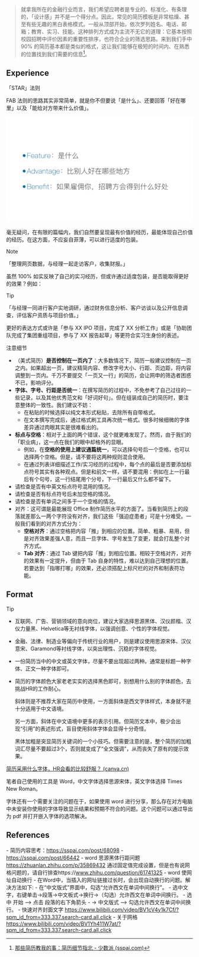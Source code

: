 > 就拿我所在的金融行业而言，我们希望应聘者是专业的、标准化、有条理的，「设计感」并不是一个得分点。因此，常见的简历模板是非常枯燥、甚至有些无趣的黑白表格模式。一般从顶部开始，依次罗列姓名、电话、邮箱；教育、实习、技能。这种排列方式成为主流不无它的道理：它基本按照校园招聘中评价因素的重要性排序，也符合企业的筛选思路。来到我们手中 90% 的简历基本都是类似的格式，这让我们能够在极短的时间内、在熟悉的位置找到我们需要的信息[^1]。
>



## Experience

「STAR」法则

FAB 法则的思路其实非常简单，就是你不但要说「是什么」、还要回答「好在哪里」以及「能给对方带来什么价值」。

![img](https://raw.githubusercontent.com/Anxiu0101/PicgoImg/master/64348c8ca3ef17f487e00f09da46632b%7Etplv-t2oaga2asx-jj-mark%3A1512%3A0%3A0%3A0%3Aq75.awebp)

毫无疑问，在有限的篇幅内，我们自然要呈现最有价值的经历，最能体现自己价值的经历。在这方面，不应妄自菲薄，可以进行适度的包装。

> [!note]
>
> 「整理网页数据，与经理一起走访客户，收集财报。」

虽然 100% 如实反映了自己的实习经历，但或许通过适度包装，是否能取得更好的效果？例如：

> [!tip]
>
> 「与经理一同进行客户实地调研，通过财务信息分析、客户访谈以及公开信息调查，评估客户资质与项目价值。」

更好的表达方式或许是「参与 XX IPO 项目，完成了 XX 分析工作」或是「协助团队完成了集团重组项目，参与了 XX 报告起草」等更符合实习生身份的表述。

注意细节

- （美式简历）**是否控制在一页内了**：大多数情况下，简历一般建议控制在一页之内。如果超出一页，建议精简内容、修改字号大小、行距、页边距，将内容调整到一页内。千万不要提交「一页又一行」的简历，会让网申的筛选者困惑不已，影响评分。
- **字体、字号、行距是否统一**：在撰写简历的过程中，不免参考了自己过往的一些记录，以及其他优秀范文和「好词好句」。但在组装成自己的简历时，要注意整体的一致性。我们建议不妨：
  - 在粘贴的时候选择以纯文本形式粘贴，去除所有自带格式。
  - 在文本撰写完成后，通过格式刷工具再次统一格式。很多时候细微的字体差异通过肉眼其实是很难看出的。
- **标点与空格**：相对于上面的两个错误，这个就更难发现了。然而，由于我们的「职业病」，这一点在我们的眼中却格外的显眼。
  - 例如，在**空格的使用上建议通篇统一**，可以选择句号后一个空格，也可以选择两个空格。但是，请不要将这两种规则混合使用。
  - 在通过列表详细描述工作/实习经历的过程中，每个点的最后是否要添加标点符号其实有各种观点。但是和前文一样，请不要混用：例如在上一行最后有个句号，这一行结尾用个分号，下一行最后又什么都不留下。
- 请检查是否有中英文标点符号混用的情况。
- 请检查是否有标点符号后未加空格的情况。
- 请检查是否有单词之间多于一个空格的情况。
- 对齐：这可谓是最能展现 Office 制作简历水平的方面了。当看到简历上的段落就差那么一两个字符没有对齐，我们这些「强迫症患者」可是十分难受。一般我们看到的对齐方式分为：
  - **空格对齐**：通过空格把内容「推」到相应的位置。简单、粗暴、易用，但是对齐效果差强人意，而且一旦字体、字号发生了变更，就会打乱整个对齐方式。
  - **Tab 对齐**：通过 Tab 键把内容「推」到相应位置。相较于空格对齐，对齐的效果有一定提升，但由于 Tab 自身的特性，难以达到自己理想的位置。若要达到「指哪打哪」的效果，还必须搭配上标尺栏的对齐和制表符功能。

## Format

> [!tip] 
>
> - 互联网、广告、营销领域的意向岗位，建议大家选择思源黑体、汉仪颜楷、汉仪力量黑、Helvetica等无衬线字体，以强调创意、个性的字体视觉。
>
> - 金融、法律、制造业等偏向于传统行业的用户，则是建议使用思源宋体、汉仪意宋、Garamond等衬线字体，以突出理性、沉稳的字体视觉。
>
> - 一份简历当中的中文或英文字体，尽量不要出现超过两种。通常是标题一种字体、正文一种字体即可。
>
> - 简历的字体颜色大家老老实实的选择黑色即可，别想用什么别的字体颜色，去挑战HR的工作耐心。
>
>   斜体则是不推荐大家在简历中使用，一方面斜体是西文字体样式，本身就不是十分适用于中文语境。
>
>   另一方面，斜体在中文语境中更多的表示引用。但简历文本中，极少会出现“引用”的表述形式，盲目使用斜体字体会显得十分奇怪。
>
>   黑体加粗是突显简历关键词的一个小技巧。但需要注意的是，整个简历的加粗词汇尽量不要超过3个，否则就变成了“全文强调”，从而丧失了原有的提示效果。
>
> [简历采用什么字体，HR会看的比较舒服？ (canva.cn)](https://www.canva.cn/learn/what-font-should-i-use-for-my-resume/)

笔者自己使用的工具是 Word，中文字体选择思源宋体，英文字体选择 Times New Roman。

字体还有一个需要关注的问题在于，如果使用 word 进行分享，那么存在对方电脑中未安装你使用的字体导致显示结果和预期不符合的问题。这个问题可以通过导出为 pdf 并打开嵌入字体的选项解决。





## References

[^1]: [那些简历教我的事：简历细节指北 - 少数派 (sspai.com)](https://sspai.com/post/70206)











\- 简历内容思考：https://sspai.com/post/68098
\- https://sspai.com/post/66442
\- word 思源黑体行距问题
  https://zhuanlan.zhihu.com/p/35869432
  通过固定值完成设置，但是也有说网格问题的，请自行排查https://www.zhihu.com/question/61741325
\- word 使网址自动换行
  \- 在Word中，当插入的网址链接过长时，会出现自动换行的问题。解决方法如下:
    \- 在“中文版式”界面中，勾选“允许西文在单词中间换行”。
    \- 选中文字，右键单击→段落→中文板式→换行→（勾选）允许西文在单词中间换行。
    \- 选中 开始 --> 点击 段落的右下角箭头 - -> 中文版式 --> 勾选允许西文在单词中间换行。
\- 快速对齐封面文字 https://www.bilibili.com/video/BV1cV4y1k7Cf/?spm_id_from=333.337.search-card.all.click
\- 关于网格 https://www.bilibili.com/video/BV1Yh411W7at/?spm_id_from=333.337.search-card.all.click